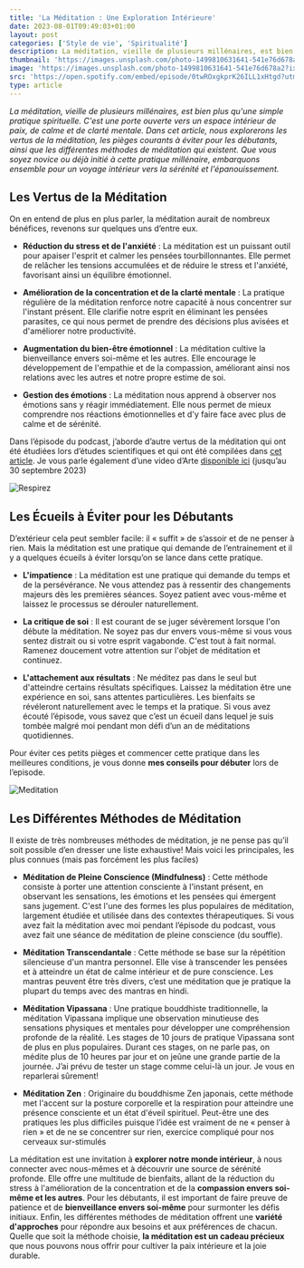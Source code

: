 ```yaml
---
title: 'La Méditation : Une Exploration Intérieure'
date: 2023-08-01T09:49:03+01:00
layout: post
categories: ['Style de vie', 'Spiritualité']
description: La méditation, vieille de plusieurs millénaires, est bien plus qu'une simple pratique spirituelle.
thumbnail: 'https://images.unsplash.com/photo-1499810631641-541e76d678a2?ixlib=rb-4.0.3&ixid=M3wxMjA3fDB8MHxwaG90by1wYWdlfHx8fGVufDB8fHx8fA%3D%3D&auto=format&fit=crop&w=1470&q=80'
image: 'https://images.unsplash.com/photo-1499810631641-541e76d678a2?ixlib=rb-4.0.3&ixid=M3wxMjA3fDB8MHxwaG90by1wYWdlfHx8fGVufDB8fHx8fA%3D%3D&auto=format&fit=crop&w=1470&q=80'
src: 'https://open.spotify.com/embed/episode/0twROxgkprK26ILL1xHtgd?utm_source=generator'
type: article
---
```


_La méditation, vieille de plusieurs millénaires, est bien plus qu'une simple pratique spirituelle. C'est une porte ouverte vers un espace intérieur de paix, de calme et de clarté mentale. Dans cet article, nous explorerons les vertus de la méditation, les pièges courants à éviter pour les débutants, ainsi que les différentes méthodes de méditation qui existent. Que vous soyez novice ou déjà initié à cette pratique millénaire, embarquons ensemble pour un voyage intérieur vers la sérénité et l'épanouissement._

## Les Vertus de la Méditation

On en entend de plus en plus parler, la méditation aurait de nombreux bénéfices, revenons sur quelques uns d’entre eux.

- **Réduction du stress et de l'anxiété** : La méditation est un puissant outil pour apaiser l'esprit et calmer les pensées tourbillonnantes. Elle permet de relâcher les tensions accumulées et de réduire le stress et l'anxiété, favorisant ainsi un équilibre émotionnel.

- **Amélioration de la concentration et de la clarté mentale** : La pratique régulière de la méditation renforce notre capacité à nous concentrer sur l'instant présent. Elle clarifie notre esprit en éliminant les pensées parasites, ce qui nous permet de prendre des décisions plus avisées et d'améliorer notre productivité.

- **Augmentation du bien-être émotionnel** : La méditation cultive la bienveillance envers soi-même et les autres. Elle encourage le développement de l'empathie et de la compassion, améliorant ainsi nos relations avec les autres et notre propre estime de soi.

- **Gestion des émotions** : La méditation nous apprend à observer nos émotions sans y réagir immédiatement. Elle nous permet de mieux comprendre nos réactions émotionnelles et d'y faire face avec plus de calme et de sérénité.

Dans l’épisode du podcast, j’aborde d’autre vertus de la méditation qui ont été étudiées lors d’études scientifiques et qui ont été compilées dans [cet article](https://www.santescience.fr/benefices-meditation/). Je vous parle également d’une video d’Arte [disponible ici](https://www.youtube.com/watch?v=B_kJ7D-rNoo) (jusqu’au 30 septembre 2023)

![Respirez](https://images.unsplash.com/photo-1593811167562-9cef47bfc4d7?ixlib=rb-4.0.3&ixid=M3wxMjA3fDB8MHxwaG90by1wYWdlfHx8fGVufDB8fHx8fA%3D%3D&auto=format&fit=crop&w=1472&q=80)

## Les Écueils à Éviter pour les Débutants

D’extérieur cela peut sembler facile: il « suffit » de s’assoir et de ne penser à rien. Mais la méditation est une pratique qui demande de l’entrainement et il y a quelques écueils à éviter lorsqu’on se lance dans cette pratique.

- **L'impatience** : La méditation est une pratique qui demande du temps et de la persévérance. Ne vous attendez pas à ressentir des changements majeurs dès les premières séances. Soyez patient avec vous-même et laissez le processus se dérouler naturellement.

- **La critique de soi** : Il est courant de se juger sévèrement lorsque l'on débute la méditation. Ne soyez pas dur envers vous-même si vous vous sentez distrait ou si votre esprit vagabonde. C'est tout à fait normal. Ramenez doucement votre attention sur l'objet de méditation et continuez.

- **L'attachement aux résultats** : Ne méditez pas dans le seul but d'atteindre certains résultats spécifiques. Laissez la méditation être une expérience en soi, sans attentes particulières. Les bienfaits se révéleront naturellement avec le temps et la pratique. Si vous avez écouté l’épisode, vous savez que c’est un écueil dans lequel je suis tombée malgré moi pendant mon défi d’un an de méditations quotidiennes.

Pour éviter ces petits pièges et commencer cette pratique dans les meilleures conditions, je vous donne **mes conseils pour débuter** lors de l’episode.

![Meditation](https://images.unsplash.com/photo-1528319725582-ddc096101511?ixlib=rb-4.0.3&ixid=M3wxMjA3fDB8MHxwaG90by1wYWdlfHx8fGVufDB8fHx8fA%3D%3D&auto=format&fit=crop&w=1470&q=80)

## Les Différentes Méthodes de Méditation

Il existe de très nombreuses méthodes de méditation, je ne pense pas qu’il soit possible d’en dresser une liste exhaustive! Mais voici les principales, les plus connues (mais pas forcément les plus faciles)

- **Méditation de Pleine Conscience (Mindfulness)** : Cette méthode consiste à porter une attention consciente à l'instant présent, en observant les sensations, les émotions et les pensées qui émergent sans jugement. C'est l'une des formes les plus populaires de méditation, largement étudiée et utilisée dans des contextes thérapeutiques. Si vous avez fait la méditation avec moi pendant l’épisode du podcast, vous avez fait une séance de méditation de pleine conscience (du souffle).

- **Méditation Transcendantale** : Cette méthode se base sur la répétition silencieuse d'un mantra personnel. Elle vise à transcender les pensées et à atteindre un état de calme intérieur et de pure conscience. Les mantras peuvent être très divers, c’est une méditation que je pratique la plupart du temps avec des mantras en hindi.

- **Méditation Vipassana** : Une pratique bouddhiste traditionnelle, la méditation Vipassana implique une observation minutieuse des sensations physiques et mentales pour développer une compréhension profonde de la réalité. Les stages de 10 jours de pratique Vipassana sont de plus en plus populaires. Durant ces stages, on ne parle pas, on médite plus de 10 heures par jour et on jeûne une grande partie de la journée. J’ai prévu de tester un stage comme celui-là un jour. Je vous en reparlerai sûrement!

- **Méditation Zen** : Originaire du bouddhisme Zen japonais, cette méthode met l'accent sur la posture corporelle et la respiration pour atteindre une présence consciente et un état d'éveil spirituel. Peut-être une des pratiques les plus difficiles puisque l’idée est vraiment de ne « penser à rien » et de ne se concentrer sur rien, exercice compliqué pour nos cerveaux sur-stimulés

La méditation est une invitation à **explorer notre monde intérieur**, à nous connecter avec nous-mêmes et à découvrir une source de sérénité profonde. Elle offre une multitude de bienfaits, allant de la réduction du stress à l'amélioration de la concentration et de la **compassion envers soi-même et les autres**. Pour les débutants, il est important de faire preuve de patience et de **bienveillance envers soi-même** pour surmonter les défis initiaux. Enfin, les différentes méthodes de méditation offrent une **variété d'approches** pour répondre aux besoins et aux préférences de chacun. Quelle que soit la méthode choisie, **la méditation est un cadeau précieux** que nous pouvons nous offrir pour cultiver la paix intérieure et la joie durable.
